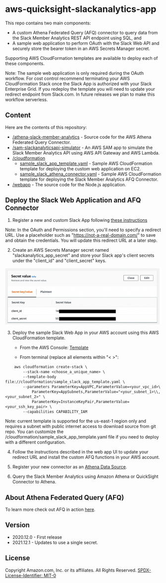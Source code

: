 # aws-quicksight-slackanalytics-app

This repo contains two main components: 
- A custom Athena Federated Query (AFQ) connector to query data from the Slack Member Analytics REST API endpoint using SQL, and 
- A sample web application to perform OAuth with the Slack Web API and securely store the bearer token in an AWS Secrets Manager secret. 

Supporting AWS CloudFormation templates are available to deploy each of these components. 

Note: The sample web application is only required during the OAuth workflow. For cost control recommend terminating your AWS CloudFormation 
Stack once the Slack App is authorized with your Slack Enterprise Grid.  If you redeploy the template you will need to update your redirect endpoint from Slack.com. In future releases we plan to make this workflow serverless. 

## Content
Here are the contents of this repository:

- [/athena-slack-member-analytics](athena-slack-member-analytics/) - Source code for the AWS Athena Federated Query Connector.
- [/sam-slackanalyticsapi-simulator](sam-slackanalyticsapi-simulator/) - An AWS SAM app to simulate the Slack Member Analytics API using AWS API Gateway and AWS Lambda.
- [/cloudformation](cloudformation)
    - [sample_slack_app_template.yaml](cloudformation/sample_slack_app_template.yaml) - Sample AWS CloudFormation template for deploying the custom web application on EC2. 
    - [sample_slack_athena_connector.yaml](cloudformation/sample_slack_athena_connector.yaml) - Sample AWS CloudFormation template for deploying the Slack Member Analytics AFQ Connector.
- [/webapp](webapp/) - The source code for the Node.js application.

## Deploy the Slack Web Application and AFQ Connector

1. Register a new and custom Slack App following [these instructions](https://api.slack.com/scopes/admin.analytics:read)

Note: In the OAuth and Permissions section, you'll need to specify a redirect URL. Use a placeholder such as "https://not-a-real-domain.com/" to save and obtain the credentials. You will update this redirect URL at a later step. 

2. Create an AWS Secrets Manager secret named "slackanalytics_app_secret" and store your Slack app's client secrets under the  "client_id" and "client_secret" keys. 

![Alt text](/images/secret_preauth.png?raw=true "Secrets Manager Screenshot")

3. Deploy the sample Slack Web App in your AWS account using this AWS CloudFormation template.   

    - From the AWS Console:  [Template](https://us-east-1.console.aws.amazon.com/cloudformation/home?region=us-east-1#/stacks/create/review?&templateURL=https://s3.us-east-1.amazonaws.com/quicksight.slackanalytics.afqconnector/sample_slack_app_template.yaml&stackName=qs-slackanalytics-web-app)
    
    - From terminal (replace all elements within "< >":

```
    aws cloudformation create-stack \
        --stack-name <choose_a_unique_name> \
        --template-body file://cloudformation/sample_slack_app_template.yaml \
        --parameters ParameterKey=AppVPC,ParameterValue=<your_vpc_id>\
            ParameterKey=AppSubnets,ParameterValue="<your_subnet_1>\\,<your_subnet_2>" \
            ParameterKey=InstanceKeyPair,ParameterValue=<your_ssh_key_pair> \
        --capabilities CAPABILITY_IAM
```

Note: current template is supported for the us-east-1 region only and requires a subnet with public internet access to download source from git repo.  You can customize the /cloudformation/sample_slack_app_template.yaml file if you need to deploy with a different configuration. 
        
4. Follow the instructions described in the web app UI to update your redirect URL and install the custom AFQ functions in your AWS account. 

5. Register your new connector as an [Athena Data Source](https://docs.aws.amazon.com/athena/latest/ug/connect-to-a-data-source-lambda.html).

6. Query the Slack Member Analytics using Amazon Athena or QuickSight Connector to Athena. 

## About Athena Federated Query (AFQ)

To learn more check out AFQ in action [here](https://athena-in-action.workshop.aws/60-connector/601-connector-code.html).

## Version
- 2020.12.0 - First release
- 2021.12.1 - Updates to use a single secret.

## License

Copyright Amazon.com, Inc. or its affiliates. All Rights Reserved.
[SPDX-License-Identifier: MIT-0](LICENSE)